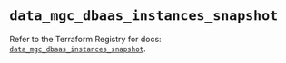 # `data_mgc_dbaas_instances_snapshot`

Refer to the Terraform Registry for docs: [`data_mgc_dbaas_instances_snapshot`](https://registry.terraform.io/providers/magalucloud/mgc/0.39.0/docs/data-sources/dbaas_instances_snapshot).
